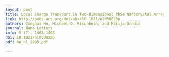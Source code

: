 ```yaml
---
layout: post
title: Local Charge Transport in Two-Dimensional PbSe Nanocrystal Arrays Studied by Electrostatic Force Microscopy
link: http://pubs.acs.org/doi/abs/10.1021/nl050828p
authors: Zonghai Hu, Michael D. Fischbein, and Marija Drndić
journal: Nano Letters
info: 5 (7), 1463-1468
doi: 10.1021/nl050828p
pdf: hu_nl_2005.pdf

---
```

